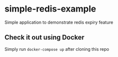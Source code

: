 # simple-redis-example

Simple application to demonstrate redis expiry feature

## Check it out using Docker

Simply run `docker-compose up` after cloning this repo
